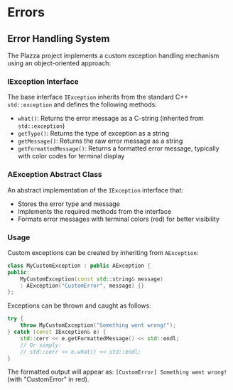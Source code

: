 # Errors

## Error Handling System

The Plazza project implements a custom exception handling mechanism using an object-oriented approach:

### IException Interface

The base interface `IException` inherits from the standard C++ `std::exception` and defines the following methods:

- `what()`: Returns the error message as a C-string (inherited from `std::exception`)
- `getType()`: Returns the type of exception as a string
- `getMessage()`: Returns the raw error message as a string
- `getFormattedMessage()`: Returns a formatted error message, typically with color codes for terminal display

### AException Abstract Class

An abstract implementation of the `IException` interface that:

- Stores the error type and message
- Implements the required methods from the interface
- Formats error messages with terminal colors (red) for better visibility

### Usage

Custom exceptions can be created by inheriting from `AException`:

```cpp
class MyCustomException : public AException {
public:
    MyCustomException(const std::string& message)
    : AException("CustomError", message) {}
};
```

Exceptions can be thrown and caught as follows:

```cpp
try {
    throw MyCustomException("Something went wrong!");
} catch (const IException& e) {
    std::cerr << e.getFormattedMessage() << std::endl;
    // Or simply:
    // std::cerr << e.what() << std::endl;
}
```

The formatted output will appear as: `[CustomError] Something went wrong!` (with "CustomError" in red).

